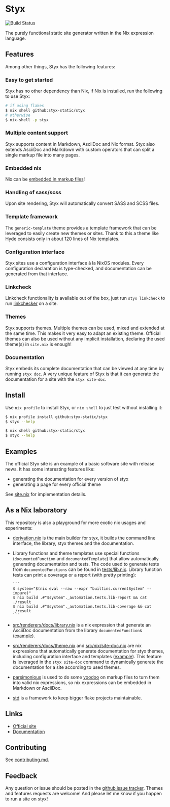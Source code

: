 # Styx

![Build Status](https://github.com/styx-static/styx/workflows/Build/badge.svg)

The purely functional static site generator written in the Nix expression language.

## Features

Among other things, Styx has the following features:

### Easy to get started

Styx has no other dependency than Nix, if Nix is installed, run the following to use Styx:

```bash
# if using flakes
$ nix shell github:styx-static/styx
# otherwise
$ nix-shell -p styx
```

### Multiple content support

Styx supports content in Markdown, AsciiDoc and Nix format.
Styx also extends AsciiDoc and Markdown with custom operators that can split a single markup file into many pages.

### Embedded nix

Nix can be [embedded in markup files](https://styx-static.github.io/styx-theme-showcase/posts/2016-09-17-media.html)!

### Handling of sass/scss

Upon site rendering, Styx will automatically convert SASS and SCSS files.

### Template framework

The `generic-template` theme provides a template framework that can be leveraged to easily create new themes or sites.
Thank to this a theme like Hyde consists only in about 120 lines of Nix templates.

### Configuration interface

Styx sites use a configuration interface à la NixOS modules.
Every configuration declaration is type-checked, and documentation can be generated from that interface.

### Linkcheck

Linkcheck functionality is available out of the box, just run `styx linkcheck` to run [linkchecker](https://wummel.github.io/linkchecker/) on a site.

### Themes

Styx supports themes. Multiple themes can be used, mixed and extended at the same time.
This makes it very easy to adapt an existing theme.
Official themes can also be used without any implicit installation, declaring the used theme(s) in `site.nix` is enough!

### Documentation

Styx embeds its complete documentation that can be viewed at any time by running `styx doc`.
A very unique feature of Styx is that it can generate the documentation for a site with the `styx site-doc`.

## Install

Use `nix profile` to install Styx, or `nix shell` to just test without installing it:

```sh
$ nix profile install github:styx-static/styx
$ styx --help
```

```sh
$ nix shell github:styx-static/styx
$ styx --help
```

## Examples

The official Styx site is an example of a basic software site with release news. It has some interesting features like:

- generating the documentation for every version of styx
- generating a page for every official theme

See [site.nix](https://github.com/styx-static/styx-site/blob/master/site.nix) for implementation details.

## As a Nix laboratory

This repository is also a playground for more exotic nix usages and experiments:

- [derivation.nix](./derivation.nix) is the main builder for styx, it builds the command line interface, the library, styx themes and the documentation.

- Library functions and theme templates use special functions (`documentedFunction` and `documentedTemplate`) that allow automatically generating documentation and tests.
  The code used to generate tests from `documentedFunctions` can be found in [tests/lib.nix](./tests/lib.nix).
  Library function tests can print a coverage or a report (with pretty printing):

      ```
      $ system="$(nix eval --raw --expr "builtins.currentSystem" --impure)"
      $ nix build .#"$system"._automation.tests.lib-report && cat ./result
      $ nix build .#"$system"._automation.tests.lib-coverage && cat ./result
      ```

- [src/renderers/docs/library.nix](./src/renderers/docs/library.nix) is a nix expression that generate an AsciiDoc documentation from the library `documentedFunction`s ([example](https://styx-static.github.io/styx-site/documentation/library.html)).

- [src/renderers/docs/theme.nix](./src/renderers/docs/theme.nix) and [src/nix/site-doc.nix](./src/nix/site-doc.nix) are nix expressions that automatically generate documentation for styx themes, including configuration interface and templates ([example](https://styx-static.github.io/styx-site/documentation/styx-themes.html)). This feature is leveraged in the `styx site-doc` command to dynamically generate the documentation for a site according to used themes.

- [parsimonious](https://github.com/erikrose/parsimonious) is used to do some [voodoo](src/app/parsers/) on markup files to turn them into valid nix expressions, so nix expressions can be embedded in Markdown or AsciiDoc.

- [std](https://github.com/divnix/std) is a framework to keep bigger flake projects maintainable.

## Links

- [Official site](https://styx-static.github.io/styx-site/)
- [Documentation](https://styx-static.github.io/styx-site/documentation/)

## Contributing

See [contributing.md](./contributing.md).

## Feedback

Any question or issue should be posted in the [github issue tracker](https://github.com/styx-static/styx/issues).
Themes and features requests are welcome!
And please let me know if you happen to run a site on styx!
